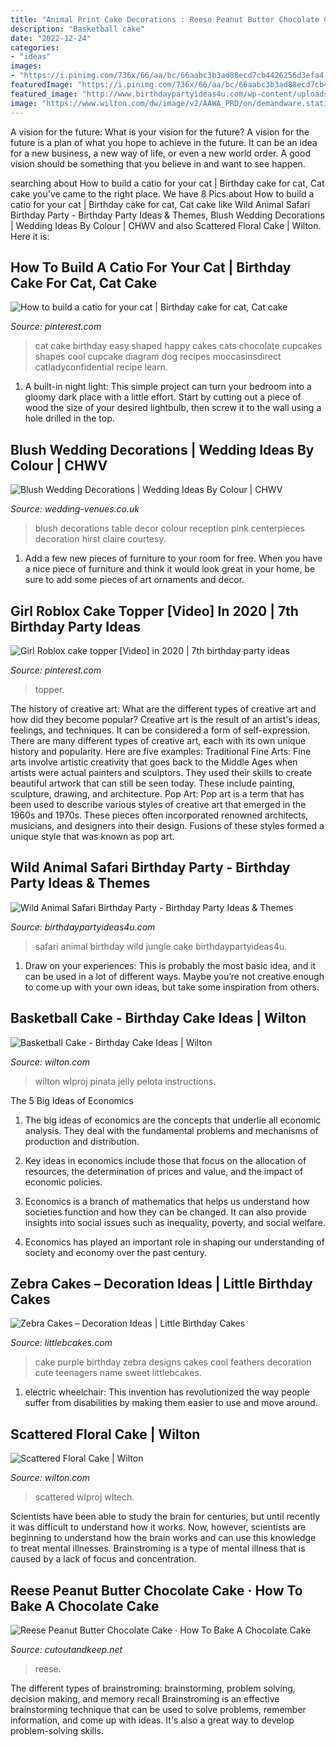 ```yaml
---
title: "Animal Print Cake Decorations : Reese Peanut Butter Chocolate Cake · How To Bake A Chocolate Cake"
description: "Basketball cake"
date: "2022-12-24"
categories:
- "ideas"
images:
- "https://i.pinimg.com/736x/66/aa/bc/66aabc3b3ad88ecd7cb4426256d3efa4.jpg"
featuredImage: "https://i.pinimg.com/736x/66/aa/bc/66aabc3b3ad88ecd7cb4426256d3efa4.jpg"
featured_image: "http://www.birthdaypartyideas4u.com/wp-content/uploads/2017/02/Wild-Animal-Safari-Birthday-Party-Cake-600x900.jpg"
image: "https://www.wilton.com/dw/image/v2/AAWA_PRD/on/demandware.static/-/Sites-wilton-project-master/default/dw43e1803e/images/project/WLPROJ-3014/WLPROJ-3014-basketball-cake-1.jpg?sw=1440&amp;sh=750&amp;sm=fit"
---
```



A vision for the future: What is your vision for the future?
A vision for the future is a plan of what you hope to achieve in the future. It can be an idea for a new business, a new way of life, or even a new world order. A good vision should be something that you believe in and want to see happen.

	

		
searching about How to build a catio for your cat | Birthday cake for cat, Cat cake you've came to the right place. We have 8 Pics about How to build a catio for your cat | Birthday cake for cat, Cat cake like Wild Animal Safari Birthday Party - Birthday Party Ideas &amp; Themes, Blush Wedding Decorations | Wedding Ideas By Colour | CHWV and also Scattered Floral Cake | Wilton. Here it is:
		
    
## How To Build A Catio For Your Cat | Birthday Cake For Cat, Cat Cake

<img loading=lazy src="https://i.pinimg.com/736x/06/c4/5e/06c45e7e7ca171d05d5886dcc7ad8f27--girls-birthday-cake-easy-cat-themed-birthday-cake.jpg" onerror="this.onerror=null;this.src='https://tse3.mm.bing.net/th?id=OIP.n2GpMCnVAnE5nnJkJ4bsWAHaKd&amp;pid=15.1';" alt="How to build a catio for your cat | Birthday cake for cat, Cat cake">

_Source: pinterest.com_

>cat cake birthday easy shaped happy cakes cats chocolate cupcakes shapes cool cupcake diagram dog recipes moccasinsdirect catladyconfidential recipe learn. 

	

1. A built-in night light: This simple project can turn your bedroom into a gloomy dark place with a little effort. Start by cutting out a piece of wood the size of your desired lightbulb, then screw it to the wall using a hole drilled in the top.

    
## Blush Wedding Decorations | Wedding Ideas By Colour | CHWV

<img loading=lazy src="https://www.wedding-venues.co.uk/sites/default/files/blush-wedding-decorations-ClaireHirst.jpg" onerror="this.onerror=null;this.src='https://tse2.mm.bing.net/th?id=OIP.rf2PpyJa6rli258l8Ut9gAHaLF&amp;pid=15.1';" alt="Blush Wedding Decorations | Wedding Ideas By Colour | CHWV">

_Source: wedding-venues.co.uk_

>blush decorations table decor colour reception pink centerpieces decoration hirst claire courtesy. 

	

1. Add a few new pieces of furniture to your room for free. When you have a nice piece of furniture and think it would look great in your home, be sure to add some pieces of art ornaments and decor.

    
## Girl Roblox Cake Topper [Video] In 2020 | 7th Birthday Party Ideas

<img loading=lazy src="https://i.pinimg.com/736x/66/aa/bc/66aabc3b3ad88ecd7cb4426256d3efa4.jpg" onerror="this.onerror=null;this.src='https://tse1.mm.bing.net/th?id=OIP.rCMSC68c2UNH3dylqpodOwHaNK&amp;pid=15.1';" alt="Girl Roblox cake topper [Video] in 2020 | 7th birthday party ideas">

_Source: pinterest.com_

>topper. 

	

The history of creative art: What are the different types of creative art and how did they become popular?
Creative art is the result of an artist's ideas, feelings, and techniques. It can be considered a form of self-expression. There are many different types of creative art, each with its own unique history and popularity. Here are five examples:
Traditional Fine Arts: Fine arts involve artistic creativity that goes back to the Middle Ages when artists were actual painters and sculptors. They used their skills to create beautiful artwork that can still be seen today. These include painting, sculpture, drawing, and architecture. Pop Art: Pop art is a term that has been used to describe various styles of creative art that emerged in the 1960s and 1970s. These pieces often incorporated renowned architects, musicians, and designers into their design. Fusions of these styles formed a unique style that was known as pop art.

    
## Wild Animal Safari Birthday Party - Birthday Party Ideas &amp; Themes

<img loading=lazy src="http://www.birthdaypartyideas4u.com/wp-content/uploads/2017/02/Wild-Animal-Safari-Birthday-Party-Cake-600x900.jpg" onerror="this.onerror=null;this.src='https://tse3.mm.bing.net/th?id=OIP.H5M1bjP7OwwnzKgM9AzQkQHaLH&amp;pid=15.1';" alt="Wild Animal Safari Birthday Party - Birthday Party Ideas &amp; Themes">

_Source: birthdaypartyideas4u.com_

>safari animal birthday wild jungle cake birthdaypartyideas4u. 

	

1. Draw on your experiences: This is probably the most basic idea, and it can be used in a lot of different ways. Maybe you’re not creative enough to come up with your own ideas, but take some inspiration from others.

    
## Basketball Cake - Birthday Cake Ideas | Wilton

<img loading=lazy src="https://www.wilton.com/dw/image/v2/AAWA_PRD/on/demandware.static/-/Sites-wilton-project-master/default/dw43e1803e/images/project/WLPROJ-3014/WLPROJ-3014-basketball-cake-1.jpg?sw=1440&amp;sh=750&amp;sm=fit" onerror="this.onerror=null;this.src='https://tse1.mm.bing.net/th?id=OIP.ljMMTjYy7KpU3S1mp9ReaQHaHa&amp;pid=15.1';" alt="Basketball Cake - Birthday Cake Ideas | Wilton">

_Source: wilton.com_

>wilton wlproj pinata jelly pelota instructions. 

	

The 5 Big Ideas of Economics
1. The big ideas of economics are the concepts that underlie all economic analysis. They deal with the fundamental problems and mechanisms of production and distribution.
2. Key ideas in economics include those that focus on the allocation of resources, the determination of prices and value, and the impact of economic policies.

3. Economics is a branch of mathematics that helps us understand how societies function and how they can be changed. It can also provide insights into social issues such as inequality, poverty, and social welfare.

4. Economics has played an important role in shaping our understanding of society and economy over the past century.

    
## Zebra Cakes – Decoration Ideas | Little Birthday Cakes

<img loading=lazy src="http://www.littlebcakes.com/wp-content/uploads/2014/01/Purple-Zebra-Cake.jpg" onerror="this.onerror=null;this.src='https://tse3.mm.bing.net/th?id=OIP.9FLF1sxO89gi3PtxKDdR4wHaLJ&amp;pid=15.1';" alt="Zebra Cakes – Decoration Ideas | Little Birthday Cakes">

_Source: littlebcakes.com_

>cake purple birthday zebra designs cakes cool feathers decoration cute teenagers name sweet littlebcakes. 

	

1) electric wheelchair: This invention has revolutionized the way people suffer from disabilities by making them easier to use and move around.

    
## Scattered Floral Cake | Wilton

<img loading=lazy src="https://www.wilton.com/dw/image/v2/AAWA_PRD/on/demandware.static/-/Sites-wilton-project-master/default/dwf0b6dc47/images/project/WLPROJ-9108/WiltonFondantLifelikeBlossomsHero.jpg?sw=1440&amp;sh=750&amp;sm=fit" onerror="this.onerror=null;this.src='https://tse4.mm.bing.net/th?id=OIP.My1oyC4snAxWXuaz0XdlkAHaHa&amp;pid=15.1';" alt="Scattered Floral Cake | Wilton">

_Source: wilton.com_

>scattered wlproj wltech. 

	

Scientists have been able to study the brain for centuries, but until recently it was difficult to understand how it works. Now, however, scientists are beginning to understand how the brain works and can use this knowledge to treat mental illnesses. Brainstroming is a type of mental illness that is caused by a lack of focus and concentration.

    
## Reese Peanut Butter Chocolate Cake · How To Bake A Chocolate Cake

<img loading=lazy src="https://images.coplusk.net/project_images/194053/image/111954_2F2015-11-11-082722-DSC_0132%2B_282_29.jpg" onerror="this.onerror=null;this.src='https://tse2.mm.bing.net/th?id=OIP.1ch1KPzV1JfqI5U6JRED-wHaMV&amp;pid=15.1';" alt="Reese Peanut Butter Chocolate Cake · How To Bake A Chocolate Cake">

_Source: cutoutandkeep.net_

>reese. 

	

The different types of brainstroming: brainstorming, problem solving, decision making, and memory recall
Brainstroming is an effective brainstorming technique that can be used to solve problems, remember information, and come up with ideas. It's also a great way to develop problem-solving skills.

